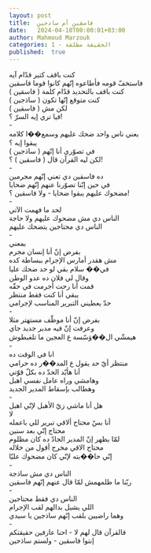 ```yaml
---
layout: post
title:  فاسقين أم ساذجين
date:   2024-04-10T00:00:01+03:00
author: Mahmoud Marzouk
categories: 1 - الحقيقة مطلقة
published:  true
---
```

كنت باقف كتير قدّام آيه\
فاستخفّ قومه فأطاعوه إنّهم كانوا قوما فاسقين\
كنت باقف بالتحديد قدّام كلمة ( فاسقين )\
كنت متوقع إنّها تكون ( ساذجين )\
لكن مش ( فاسقين )\
فيا تري إيه السرّ ؟!\
-\
يعني ناس واحد ضحك عليهم وسمع��ا كلامه\
يبقوا إيه ؟\
في تصوّري أنا إنّهم ( ساذجين )\
لكن ليه القرآن قال ( فاسقين ) ؟!\
-\
ده فاسقين دي تعني إنّهم مجرمين\
في حين إنّنا تصوّرنا عنهم إنّهم ضحايا\
مضحوك عليهم يبقوا ضحايا - ولا فاسقين ؟!\
-\
لحد ما فهمت الآتي\
الناس دي مش مضحوك عليهم ولا حاجة\
الناس دي محتاجين يتضحك عليهم\
-\
بمعني\
بفرض إنّ أنا إنسان مجرم\
مش هقدر أمارس الإجرام ببساطة كده\
في�� سلام بقي لو حد ضحك عليا\
وقال لي فلان ده عدو الوطن\
قمت أنا رحت أجرمت في حقّه\
يبقي أنا كنت فقط منتظر\
حدّ يعطيني التبرير المناسب لإجرامي\
-\
بفرض إنّ أنا موظّف مستهتر مثلا\
وعرفت إنّ فيه مدير جديد جاي\
هيمشّي ال��ؤسّسة ع العجين ما تلغبطوش\
-\
انا في الوقت ده\
منتظر أيّ حد يقول ع المد��ر ده حرامي\
أنا هأيّد الحدّ ده بكلّ قوّتي\
وهامشي وراه عامل نفسي اهبل\
وهطالب بإسقاط المدير الجديد\
-\
هل أنا ماشي زيّ الأهبل لإنّي اهبل\
لا\
أنا بسّ محتاج ألاقي تبرير للي باعمله\
محتاج إنّي بعد سنين\
لمّا يظهر إنّ المدير الجادّ ده كان مظلوم\
محتاج الاقي مخرج أقول من خلاله\
إنّي حا��بته لإنّي كان مضحوك عليّا\
-\
الناس دي مش ساذجة\
ربّنا ما ظلمهمش لمّا قال عنهم إنّهم فاسقين\
-\
الناس دي فقط محتاجين\
اللي يشيل بدالهم لقب الإجرام\
وهما راضيين بلقب إنّهم ساذجين يا سيدي\
-\
فالقرآن قال لهم لا - احنا عارفين حقيقتكم\
إنتوا فاسقين - ولستم ساذجين

